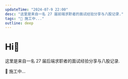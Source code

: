 ```yaml
---
updateTime: "2024-07-9 22:00"
desc: "这里是来自一名 27 届前端求职者的面试经验分享与八股记录."
tags: "🚧 施工中..."
outline: deep
---
```


# Hi👋

这里是来自一名 27 届后端求职者的面试经验分享与八股记录.

🚧 施工中...
